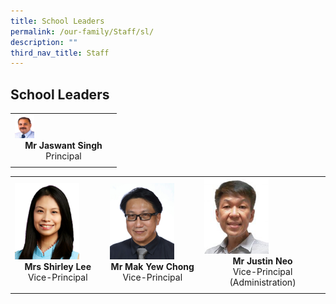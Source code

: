 ```yaml
---
title: School Leaders
permalink: /our-family/Staff/sl/
description: ""
third_nav_title: Staff
---
```

## School Leaders

|   |
|---|
| <img src="/images/Mr Singh.png" style="width:20%"><br> <center>**Mr Jaswant Singh**<br>Principal</center>  |
|   |

|   |   |   |
|---|---|---|
| <img src="/images/Mrs Lee.png" style="width:75%"><center>**Mrs Shirley Lee** <br>Vice-Principal </center> | <img src="/images/Mr Mak.png" style="width:75%"> <center>**Mr Mak Yew Chong**<br> Vice-Principal </center> | <img src="/images/Mr Neo 1.png" style="width:55%"> <center>**Mr Justin Neo** <br>Vice-Principal (Administration)</center>  |
|   |   |   |